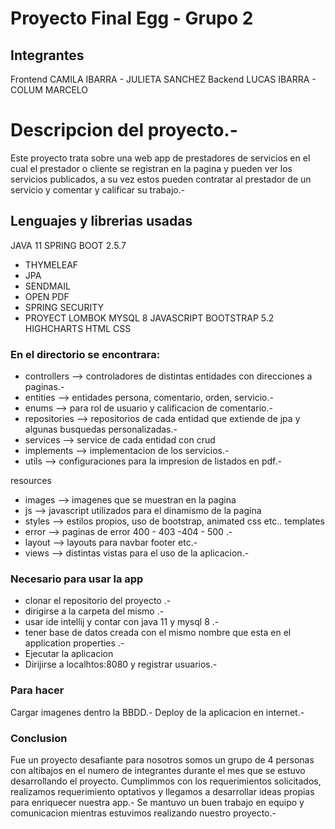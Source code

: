 # Proyecto Final Egg - Grupo 2

## Integrantes
Frontend
 CAMILA IBARRA - JULIETA SANCHEZ 
Backend
 LUCAS IBARRA - COLUM MARCELO

# Descripcion del proyecto.-
Este proyecto trata sobre una web app de prestadores de servicios en el cual 
el prestador o cliente se registran en la pagina y pueden ver los servicios 
publicados, a su vez estos pueden contratar al prestador de un servicio
y comentar y calificar su trabajo.-

## Lenguajes y librerias usadas
JAVA 11
SPRING BOOT 2.5.7
 - THYMELEAF
 - JPA
 - SENDMAIL
 - OPEN PDF
 - SPRING SECURITY
 - PROYECT LOMBOK
MYSQL 8
JAVASCRIPT
BOOTSTRAP 5.2
HIGHCHARTS
HTML
CSS

### En el directorio se encontrara:
- controllers --> controladores de distintas entidades con direcciones a paginas.-
- entities    --> entidades persona, comentario, orden, servicio.-
- enums  --> para rol de usuario y calificacion de comentario.-
- repositories    --> repositorios de cada entidad que extiende de jpa y algunas busquedas personalizadas.-
- services    --> service de cada entidad con crud 
- implements --> implementacion de los servicios.-
- utils --> configuraciones para la impresion de listados en pdf.-

resources
 - images --> imagenes que se muestran en la pagina
 - js --> javascript utilizados para el dinamismo de la pagina
 - styles --> estilos propios, uso de bootstrap, animated css etc..
templates
 - error --> paginas de error 400 - 403 -404 - 500 .-
 - layout --> layouts para navbar footer etc.-
 - views --> distintas vistas para el uso de la aplicacion.-

### Necesario para usar la app
- clonar el repositorio del proyecto .-
- dirigirse a la carpeta del mismo .-
- usar ide intellij y contar con java 11 y mysql 8 .-
- tener base de datos creada con el mismo nombre que esta en el application properties .-
- Ejecutar la aplicacion
- Dirijirse a localhtos:8080 y registrar usuarios.-

### Para hacer

Cargar imagenes dentro la BBDD.-
Deploy de la aplicacion en internet.-

### Conclusion
Fue un proyecto desafiante para nosotros somos un grupo de 4 personas con altibajos en el numero de integrantes
durante el mes que se estuvo desarrollando el proyecto. Cumplimmos con los requerimientos solicitados,
realizamos requerimiento optativos y llegamos a desarrollar ideas propias para enriquecer nuestra app.-
Se mantuvo un buen trabajo en equipo y comunicacion mientras estuvimos realizando nuestro proyecto.-


